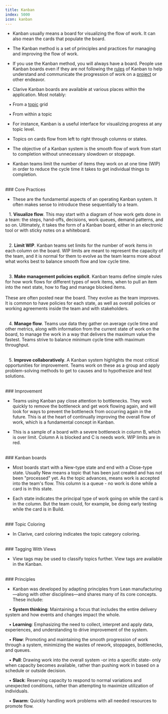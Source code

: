 ```yaml
---
title: Kanban
index: 5000
icon: kanban
---
```


* Kanban usually means a board for visualizing the flow of work. 
It can also mean the cards that populate the board. 

* The Kanban method is a set of principles and practices for managing and improving the flow of work.

* If you use the Kanban method, you will always have a board. 
People use Kanban boards even if they are not following the [rules](Concepts/rule) of Kanban to help understand and communicate 
the progression of work on a [project](Concepts/project) or other endeavor.


* Clarive Kanban boards are available at various places within the application. Most notably: <br />

&nbsp; &nbsp;• From a [topic](Concepts/topic) grid <br />

&nbsp; &nbsp;• From within a topic

* For instance, Kanban is a useful interface for visualizing progress at any topic level.

* Topics on cards flow from left to right through columns or states.

* The objective of a Kanban system is the smooth flow of work 
from start to completion without unnecessary slowdown or stoppage.

* Kanban teams limit the number of items they work on at one time (WIP) in 
order to reduce the cycle time it takes to get individual things to completion.

<br />
### Core Practices

* These are the fundamental aspects of an operating Kanban system. 
It often makes sense to introduce these sequentially to a team. <br />

&nbsp; &nbsp;1. **Visualize flow**. This may start with a diagram of 
how work gets done in a team: the steps, hand-offs, decisions, work queues, demand patterns, and so on. 
Ultimately, it takes the form of a Kanban board, either in an electronic tool or with sticky notes on a whiteboard. <br /><br />

&nbsp; &nbsp;2. **Limit WIP**. Kanban teams set limits for the number of work 
items in each column on the board. WIP limits are meant to represent the capacity of 
the team, and it is normal for them to evolve as the team learns more about what works best to balance smooth flow and low cycle time. <br /><br />

&nbsp; &nbsp;3. **Make management policies explicit**. Kanban teams define simple rules for how work flows 
for different types of work items, when to pull an item 
into the next state, how to flag and manage blocked items. <br /> <br />
These are often posted near the board. They evolve as the team improves.
It is common to have policies for each state, as well as overall policies or working agreements inside the team and with stakeholders. <br /><br />

&nbsp; &nbsp;4. **Manage flow**. Teams use data they gather on average 
cycle time and other metrics, along with information from the current state of work on the board, to manage the work in a way that delivers the maximum value the fastest.
Teams strive to balance minimum cycle time with maximum throughput. <br /><br />

&nbsp; &nbsp;5. **Improve collaboratively**. A Kanban system highlights the most critical opportunities for improvement. Teams work 
on these as a group and apply problem-solving methods to get to causes and to 
hypothesize and test solutions.


<br />
### Improvement

* Teams using Kanban pay close attention to bottlenecks. 
They work quickly to remove the bottleneck and get work flowing again, and will look 
for ways to prevent the bottleneck from occurring again in the future. This is at the 
heart of continually improving the overall flow of work, which is a fundamental concept in Kanban.

* This is a sample of a board with a severe bottleneck in column B, which is over limit. 
Column A is blocked and C is needs work. WIP limits are in red.


<br />
### Kanban boards

* Most boards start with a New-type state and end with a Close-type state. 
Usually New means a topic that has been just created and has not been "processed" yet. 
As the topic advances,  means work is accepted into the team's flow. 
This column is a queue - no work is done while a card is in this state. 

* Each state indicates the principal type of work going on while the card is in the column. 
But the team could, for example, be doing early testing while the card is in Build.

<br />
### Topic Coloring

* In Clarive, card coloring indicates the topic category coloring. 


<br />
### Tagging With Views

* View tags may be used to classify topics further. View tags are available in the
Kanban. 

<br />
### Principles

* Kanban was developed by adapting principles from Lean manufacturing—along with other 
disciplines—and shares many of its core concepts. These include:  <br />



&nbsp; &nbsp;• **System thinking**: Maintaining a focus that includes the entire delivery system and how events and changes impact the whole. <br />

&nbsp; &nbsp;• **Learning**: Emphasizing the need to collect, interpret and apply data, experiences, and understanding to drive improvement of the system. <br />

&nbsp; &nbsp;• **Flow**: Promoting and maintaining the smooth progression of work through a system, minimizing the wastes of rework, stoppages, bottlenecks, and queues. <br />

&nbsp; &nbsp;• **Pull**: Drawing work into the overall system -or into a specific state- only when capacity becomes available, rather than pushing work in based on a schedule or outside decision.  <br />

&nbsp; &nbsp;• **Slack**: Reserving capacity to respond to normal variations and unexpected conditions, rather than attempting to maximize utilization of individuals. <br />

&nbsp; &nbsp;• **Swarm**: Quickly handling work problems with all needed resources to promote flow.

